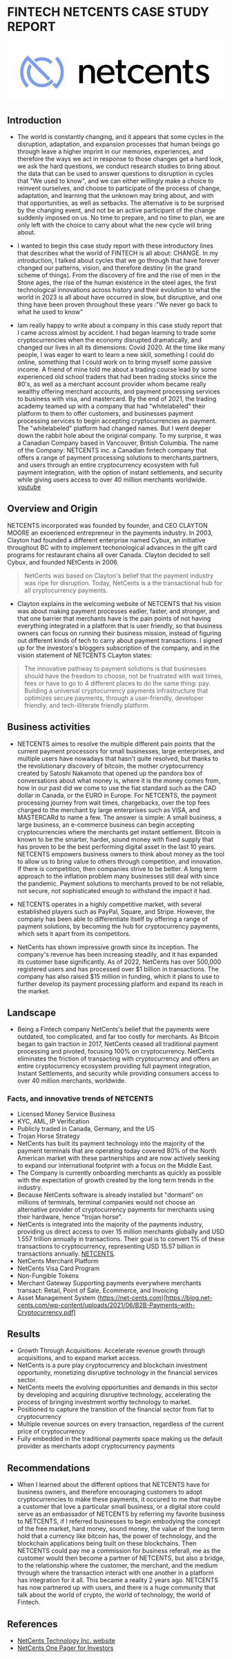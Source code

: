 # **FINTECH NETCENTS CASE STUDY REPORT** 
![Logo](netcents_technology_inc_logo.jpg)
## **Introduction**

* The world is constantly changing, and it appears that some cycles in the disruption, adaptation, and expansion processes that human beings go through leave a higher imprint in our memories, experiences, and therefore the ways we act in response to those changes get a hard look, we ask the hard questions, we conduct research studies to bring about the data that can be used to answer questions to disruption in cycles that "We used to know", and we can either willingly make a choice to reinvent ourselves, and choose to participate of the process of change, adaptation, and learning that the unknown may bring about, and with that opportunities, as well as setbacks. The alternative is to be surprised by the changing event, and not be an active participant of the change suddenly imposed on us. No time to prepare, and no time to plan, we are only left with the choice to carry about what the new cycle will bring about. 

* I wanted to begin this case study report with these introductory lines that describes what the world of FINTECH is all about: CHANGE. In my introduction, I talked about cycles that we go through that have forever changed our patterns, vision, and therefore destiny (in the grand scheme of things). From the discovery of fire and the rise of men in the Stone ages, the rise of the human existence in the steel ages, the first technological innovations across history and their evolution to what the world in 2023 is all about have occurred in slow, but disruptive, and one thing have been proven throughout these years :"We never go back to what he used to know"

* Iam really happy to write about a company in this case study report that I came across almost by accident. I had began learning to trade some cryptocurrencies when the economy disrupted dramatically, and changed our lives in all its dimensions: Covid 2020. At the time like many people, I was eager to want to learn a new skill, something I could do online, something that I could work on to bring myself some passive income. A friend of mine told me about a trading course lead by some experienced old school traders that had been trading stocks since the 80's, as well as a merchant account provider whom became really wealthy offering merchant accounts, and payment processing services to business with visa, and mastercard. By the end of 2021, the trading academy teamed up with a company that had "whitelabeled" their platform to them to offer customers, and businesses payment processing services to begin accepting cryptocurrencies as payment. The "whitelabeled" platform had changed names. But I went deeper down the rabbit hole about the original company. To my surprise, it was a Canadian Company based in Vancouver, British Columbia. The name of the Company: NETCENTS inc. a Canadian fintech company that offers a range of payment processing solutions to merchants,partners, and users through an entire cryptocurrency ecosystem with full payment integration, with the option of instant settlements, and security while giving users access to over 40 million merchants worldwide. [youtube](https://www.youtube.com/watch?v=4rvTppy1qLI&list=PL2jAZ0x9H0bQFY6wIbQfnrnIlqMcSHd6X&ab_channel=RobertBreedlove) 



## **Overview and Origin**

NETCENTS incorporated was founded by founder, and CEO CLAYTON MOORE an exoerienced entrepreneur in the payments industry. In 2003, Clayton had founded a different enterprise named Cybux, an initiative throughout BC with to implement techonological advances in the gift card programs for restaurant chains all over Canada. Clayton decided to sell Cybux, and founded NEtCents in 2006.
> NetCents was based on Clayton's belief that the payment industry was ripe for disruption. Today, NetCents is a the transactional hub for all cryptocurrency payments. 
* Clayton explains in the welcoming website of NETCENTS that his vision was about making payment processes eadier, faster, and stronger, and that one barrier that merchants have is the pain points of not having everything integrated in a platform that is user friendly, so that business owners can focus on running their business mission, instead of figuring out different kinds of tech to carry about payment transactions. I signed up for the investors's bloggers subscription of the company, and in the vision statement of NETCENTS CLayton states:
> The innovative pathway to payment solutions is that businesses should have the freedom to choose, not be frustrated with wait times, fees or have to go to 4 different places to do the same thing: pay. Building a universal cryptocurrency payments infrastructure that optimizes secure payments, through a user-friendly, developer friendly, and tech-illiterate friendly platform. 


## **Business activities**

* NETCENTS aimes to resolve the multiple different pain points that the current payment processors for small businesses, large enterprises, and multiple users have nowadays that hasn't quite resolved, but thanks to the revolutionary discovery of bitcoin, the mother cryptocurrency created by Satoshi Nakamoto that opened up the pandora box of conversations about what money is, where it is the money comes from, how in our past did we come to use the fiat standard such as the CAD dollar in Canada, or the EURO in Europe. For NETCENTS, the payment processing journey from wait times, chargebacks, over the top fees charged to the merchant by large enterprises such as VISA, and MASTERCARd to name a few. The answer is simple: A small business, a large business, an e-commerce business can begin accepting cryptocurrencies where the merchants get instant settlement. Bitcoin is known to be the smarter, harder, sound money with fixed supply that has proven to be the best performing digital asset in the last 10 years. NETCENTS empowers business owners to think about money as the tool to allow us to bring value to others through competition, and innovation. If there is competition, then companies strive to be better. A long term approach to the inflation problem many businesses still deal with since the pandemic. Payment solutions to merchants proved to be not reliable, not secure, not sophisticated enough to withstand the impact it had. 

* NETCENTS operates in a highly competitive market, with several established players such as PayPal, Square, and Stripe. However, the company has been able to differentiate itself by offering a range of payment solutions, by becoming the hub for cryptocurrency payments, which sets it apart from its competitors. 
* NetCents has shown impressive growth since its inception. The company's revenue has been increasing steadily, and it has expanded its customer base significantly. As of 2022, NetCents has over 500,000 registered users and has processed over $1 billion in transactions. The company has also raised $15 million in funding, which it plans to use to further develop its payment processing platform and expand its reach in the market. 

## **Landscape**

* Being a Fintech company NetCents's belief that the payments were outdated, too complicated, and far too costly for merchants. As Bitcoin began to gain traction in 2017, NetCents ceased all traditional payment processing and pivoted, focusing 100% on cryptocurrency. NetCents eliminates the friction of transacting with cryptocurrency and offers an entire cryptocurrency ecosystem providing full payment integration, Instant Settlements, and security while providing consumers access to over 40 million merchants, worldwide.

### **Facts, and innovative trends of NETCENTS**

* Licensed Money Service Business
* KYC, AML, IP Verification
* Publicly traded in Canada, Germany, and the US
* Trojan Horse Strategy
* NetCents has built its payment technology into the majority of the payment terminals that are operating today covered 80% of the North American market with these partnerships and are now actively seeking to expand our international footprint with a focus on the Middle East.
* The Company is currently onboarding merchants as quickly as possible with the expectation of growth created by the long term trends in the industry.
* Because NetCents software is already installed but "dormant" on millions of terminals, terminal companies would not choose an alternative provider of cryptocurrency payments for merchants using their hardware, hence "trojan horse". 
* NetCents is integrated into the majority of the payments industry, providing us direct access to over 15 million merchants globally and USD 1.557 trillion annually in transactions. Their goal is to convert 1% of these transactions to cryptocurrency, representing USD 15.57 billion in transactions annually.
[NETCENTS](https://net-cents.com/). 
* NetCents Merchant Platform
* NetCents Visa Card Program
* Non-Fungible Tokens 
* Merchant Gateway Supporting payments everywhere merchants transact: Retail, Point of Sale, Ecommerce, and Invoicing
* Asset Management System (https://net-cents.com)[https://blog.net-cents.com/wp-content/uploads/2021/06/B2B-Payments-with-Cryptocurrency.pdf]

## **Results**

* Growth Through Acquisitions: Accelerate revenue growth through acquisitions, and to expand market access.
* NetCents is a pure play cryptocurrency and blockchain investment opportunity, monetizing disruptive technology in the financial services sector. 
* NetCents meets the  evolving opportunities and demands in this sector by developing and acquiring disruptive technology, accelerating the process of bringing investment worthy technology to market.
* Positioned to capture the transition of the financial sector from fiat to cryptocurrency
* Multiple revenue sources on every transaction, regardless of the current price of cryptocurrency
* Fully embedded in the traditional payments space making us the default provider as merchants adopt cryptocurrency payments

## **Recommendations**

* When I learned about the different options that NETCENTS have for business owners, and therefore encouraging customers to adopt cryptocurrencies to make these payments, it occured to me that maybe a customer that love a particular small business, or a digital store could serve as an embassador of NETCENTS by referring my favorite business to NETCENTS, if I referred businesses to begin embodying the concept of the free market, hard money, sound money, the value of the long term hold that a currency like bitcoin has, the power of technology, and the blockchain applications being built on these blockchains. Then NETCENTS could pay me a commission for business referall, me as the customer would then become a partner of NETCENTS, but also a bridge, to the relationship where the customer, the merchant, and the medium through where the transaction interact with one another in a platform has integration for it all. This became a reality 2 years ago. NETCENTS has now partnered up with users, and there is a huge community that talk about the world of crypto, the world of technology, the world of Fintech. 

## **References**
* [NetCents Technology Inc. website](https://www.net-cents.com)
* [NetCents One Pager for Investors](Fintech_netcents_case_study/netcents-one-pager-INVESTORS.pdf)


